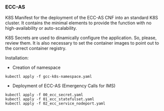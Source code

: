 ### ECC-AS

K8S Manifest for the deployment of the ECC-AS CNF into an standard K8S cluster. 
It contains the minimal elements to provide the function with no high-availability or auto-scalability. 

K8S Secrets are used to dinamically configure the application. So, please, review them. It is also necessary to set the container images to point out to the correct container registry.

Installation:
- Creation of namespace
```
kubectl apply -f gcc-k8s-namespace.yaml
```
- Deployment of ECC-AS (Emergency Calls for IMS)
```
kubectl apply -f 00_ecc_secret.yaml
kubectl apply -f 01_ecc_statefulset.yaml
kubectl apply -f 02_ecc_service_nodeport.yaml
```
